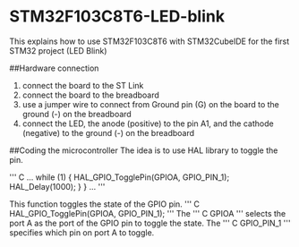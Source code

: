 # STM32F103C8T6-LED-blink
This explains how to use STM32F103C8T6 with STM32CubeIDE for the first STM32 project (LED Blink)

##Hardware connection
1. connect the board to the ST Link
2. connect the board to the breadboard
3. use a jumper wire to connect from Ground pin (G) on the board to the ground (-) on the breadboard
4. connect the LED, the anode (positive) to the pin A1, and the cathode (negative) to the ground (-) on the breadboard

##Coding the microcontroller
The idea is to use HAL library to toggle the pin. 

''' C 
...
 while (1)
  {
	  HAL_GPIO_TogglePin(GPIOA, GPIO_PIN_1);
	  HAL_Delay(1000);
  }
}
...
'''

This function toggles the state of the GPIO pin. 
''' C 
HAL_GPIO_TogglePin(GPIOA, GPIO_PIN_1);
'''
The 
''' C 
GPIOA
'''
selects the port A as the port of the GPIO pin to toggle the state.
The 
''' C
GPIO_PIN_1
''' 
specifies which pin on port A to toggle. 
